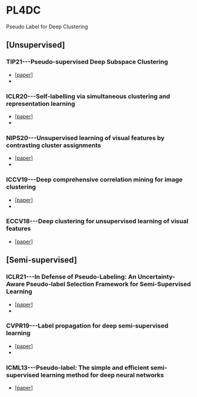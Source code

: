 # PL4DC
Pseudo Label for Deep Clustering
## [Unsupervised]
### TIP21---Pseudo-supervised Deep Subspace Clustering
* [<a href="https://ieeexplore.ieee.org/iel7/83/4358840/09440402.pdf">paper</a>]
* 
### ICLR20---Self-labelling via simultaneous clustering and representation learning
* [<a href="https://arxiv.org/pdf/1911.05371">paper</a>]
* 
### NIPS20---Unsupervised learning of visual features by contrasting cluster assignments
* [<a href="https://arxiv.org/pdf/2006.09882">paper</a>]
* 
### ICCV19---Deep comprehensive correlation mining for image clustering
* [<a href="https://openaccess.thecvf.com/content_ICCV_2019/papers/Wu_Deep_Comprehensive_Correlation_Mining_for_Image_Clustering_ICCV_2019_paper.pdf">paper</a>]
* 
### ECCV18---Deep clustering for unsupervised learning of visual features
<!-- * [<a href="https://openreview.net/forum?id=uxgg9o7bI_3">openreview</a>] -->
* [<a href="https://openaccess.thecvf.com/content_ECCV_2018/papers/Mathilde_Caron_Deep_Clustering_for_ECCV_2018_paper.pdf">paper</a>]
<!-- * [<a href="">code</a>] -->
<!-- * [Keyword: Graph Neural Networks, Local Isomorphism, Weisfeiler Lehman, Generalised Message-passing Framework, Properties of Structural Interactions]
* [Experiments: Node Classification, Graph Classification]
* [Focusion: Oversmoothing Issue, Expressive] -->

## [Semi-supervised]
### ICLR21---In Defense of Pseudo-Labeling: An Uncertainty-Aware Pseudo-label Selection Framework for Semi-Supervised Learning
* [<a href="https://arxiv.org/pdf/2101.06329">paper</a>]
* 
### CVPR19---Label propagation for deep semi-supervised learning
* [<a href="http://openaccess.thecvf.com/content_CVPR_2019/papers/Iscen_Label_Propagation_for_Deep_Semi-Supervised_Learning_CVPR_2019_paper.pdf">paper</a>]
*  
### ICML13---Pseudo-label: The simple and efficient semi-supervised learning method for deep neural networks
* [<a href="https://www.kaggle.com/blobs/download/forum-message-attachment-files/746/pseudo_label_final.pdf">paper</a>]



